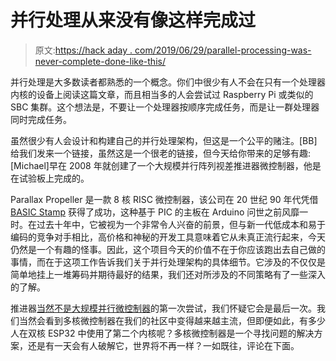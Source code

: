 # 并行处理从来没有像这样完成过

> 原文:[https://hack aday . com/2019/06/29/parallel-processing-was-never-complete-done-like-this/](https://hackaday.com/2019/06/29/parallel-processing-was-never-quite-done-like-this/)

并行处理是大多数读者都熟悉的一个概念。你们中很少有人不会在只有一个处理器内核的设备上阅读这篇文章，而且相当多的人会尝试过 Raspberry Pi 或类似的 SBC 集群。这个想法是，不要让一个处理器按顺序完成任务，而是让一群处理器同时完成任务。

虽然很少有人会设计和构建自己的并行处理架构，但这是一个公平的赌注。[BB]给我们发来一个链接，虽然这是一个很老的链接，但今天给你带来的足够有趣:[Michael]早在 2008 年就创建了一个大规模并行阵列视差推进器微控制器，他是在试验板上完成的。

Parallax Propeller 是一款 8 核 RISC 微控制器，该公司在 20 世纪 90 年代凭借 [BASIC Stamp](https://hackaday.com/2015/08/27/before-arduino-there-was-basic-stamp-a-classic-teardown/) 获得了成功，这种基于 PIC 的主板在 Arduino 问世之前风靡一时。在过去十年中，它被视为一个非常令人兴奋的前景，但与新一代低成本和易于编码的竞争对手相比，高价格和神秘的开发工具意味着它从未真正流行起来，今天仍然是一个有趣的怪事。因此，这个项目今天的价值不在于你应该跑出去自己做的事情，而在于这项工作告诉我们关于并行处理架构的具体细节。它涉及的不仅仅是简单地挂上一堆筹码并期待最好的结果，我们还对所涉及的不同策略有了一些深入的了解。

推进器[当然不是大规模并行微控制器](https://hackaday.com/2019/04/19/retrotechtacular-transputer/#more-352224)的第一次尝试，我们怀疑它会是最后一次。我们当然会看到多核微控制器在我们的社区中变得越来越主流，但即便如此，有多少人在双核 ESP32 中使用了第二个内核呢？多核微控制器是一个寻找问题的解决方案，还是有一天会有人破解它，世界将不再一样？一如既往，评论在下面。